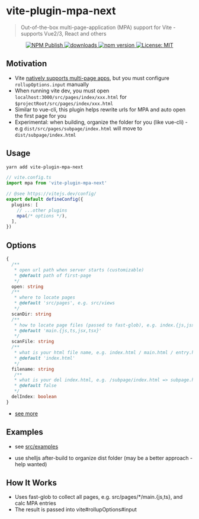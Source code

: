# vite-plugin-mpa-next

> Out-of-the-box multi-page-application (MPA) support for Vite - supports Vue2/3, React and others

<p align="center">
  <a href="https://github.com/lzq035/vite-plugin-mpa-next/actions/workflows/npm-publish.yml">
   <img alt="NPM Publish" src="https://github.com/lzq035/vite-plugin-mpa-next/actions/workflows/npm-publish.yml/badge.svg" style="max-width:100%;">
  </a>
  <a href="https://www.npmjs.com/package/vite-plugin-mpa-next" rel="nofollow">
    <img alt="downloads" src="https://img.shields.io/npm/dt/vite-plugin-mpa-next.svg">
  </a>
  <a href="https://www.npmjs.com/package/vite-plugin-mpa-next" rel="nofollow">
    <img alt="npm version" src="https://img.shields.io/npm/v/vite-plugin-mpa-next.svg" style="max-width:100%;">
  </a>
  <a href="https://github.com/lzq035/vite-plugin-mpa-next/blob/main/LICENSE">
    <img alt="License: MIT" src="https://img.shields.io/badge/License-MIT-yellow.svg" style="max-width:100%;">
  </a>
</p>

## Motivation

- Vite [natively supports multi-page apps](https://vitejs.dev/guide/build.html#multi-page-app), but you must configure `rollupOptions.input` manually
- When running vite dev, you must open `localhost:3000/src/pages/index/xxx.html` for `$projectRoot/src/pages/index/xxx.html`
- Similar to vue-cli, this plugin helps rewrite urls for MPA and auto open the first page for you
- Experimental: when building, organize the folder for you (like vue-cli) - e.g `dist/src/pages/subpage/index.html` will move to `dist/subpage/index.html`

## Usage

```sh
yarn add vite-plugin-mpa-next
```

```ts
// vite.config.ts
import mpa from 'vite-plugin-mpa-next'

// @see https://vitejs.dev/config/
export default defineConfig({
  plugins: [
    // ...other plugins
    mpa(/* options */),
  ],
})
```

## Options

```ts
{
  /**
   * open url path when server starts (customizable)
   * @default path of first-page
   */
  open: string
  /**
   * where to locate pages
   * @default 'src/pages', e.g. src/views
   */
  scanDir: string
  /**
   * how to locate page files (passed to fast-glob), e.g. index.{js,jsx}
   * @default 'main.{js,ts,jsx,tsx}'
   */
  scanFile: string
  /**
   * what is your html file name, e.g. index.html / main.html / entry.html / template.html
   * @default 'index.html'
   */
  filename: string
   /**
   * what is your del index.html, e.g. /subpage/index.html => subpage.html
   * @default false
   */
  delIndex: boolean
}
```

- [see more](https://github.com/lzq035/vite-plugin-mpa-next/blob/main/src/lib/options.ts)

## Examples

- see [src/examples](https://github.com/lzq035/vite-plugin-mpa-next/blob/main/examples)

- use shelljs after-build to organize dist folder (may be a better approach - help wanted)

## How It Works

- Uses fast-glob to collect all pages, e.g. src/pages/\*/main.{js,ts}, and calc MPA entries
- The result is passed into vite#rollupOptions#input

